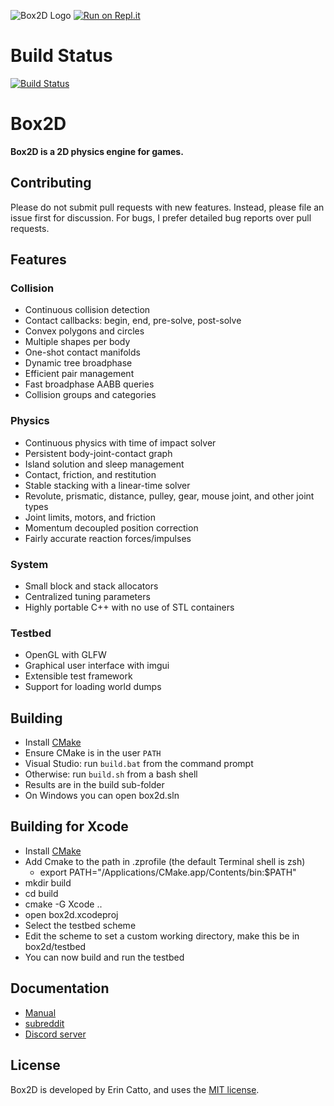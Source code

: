 ![Box2D Logo](https://box2d.org/images/logo.svg)
[![Run on Repl.it](https://repl.it/badge/github/erincatto/box2d)](https://repl.it/github/erincatto/box2d)
# Build Status
[![Build Status](https://travis-ci.org/erincatto/box2d.svg?branch=master)](https://travis-ci.org/erincatto/box2d)

# Box2D 

**Box2D is a 2D physics engine for games.**

## Contributing

Please do not submit pull requests with new features. Instead, please file an issue first for discussion. For bugs, I prefer detailed bug reports over pull requests.

## Features

### Collision
- Continuous collision detection
- Contact callbacks: begin, end, pre-solve, post-solve
- Convex polygons and circles
- Multiple shapes per body
- One-shot contact manifolds
- Dynamic tree broadphase
- Efficient pair management
- Fast broadphase AABB queries
- Collision groups and categories

### Physics
- Continuous physics with time of impact solver
- Persistent body-joint-contact graph
- Island solution and sleep management
- Contact, friction, and restitution
- Stable stacking with a linear-time solver
- Revolute, prismatic, distance, pulley, gear, mouse joint, and other joint types
- Joint limits, motors, and friction
- Momentum decoupled position correction
- Fairly accurate reaction forces/impulses

### System
- Small block and stack allocators
- Centralized tuning parameters
- Highly portable C++ with no use of STL containers

### Testbed
- OpenGL with GLFW
- Graphical user interface with imgui
- Extensible test framework
- Support for loading world dumps

## Building
- Install [CMake](https://cmake.org/)
- Ensure CMake is in the user `PATH`
- Visual Studio: run `build.bat` from the command prompt
- Otherwise: run `build.sh` from a bash shell
- Results are in the build sub-folder
- On Windows you can open box2d.sln

## Building for Xcode
- Install [CMake](https://cmake.org)
- Add Cmake to the path in .zprofile (the default Terminal shell is zsh)
    - export PATH="/Applications/CMake.app/Contents/bin:$PATH"
- mkdir build
- cd build
- cmake -G Xcode ..
- open box2d.xcodeproj
- Select the testbed scheme
- Edit the scheme to set a custom working directory, make this be in box2d/testbed
- You can now build and run the testbed

## Documentation
- [Manual](https://box2d.org/documentation/)
- [subreddit](https://www.reddit.com/r/box2d/)
- [Discord server](https://discord.gg/NKYgCBP)

## License

Box2D is developed by Erin Catto, and uses the [MIT license](https://en.wikipedia.org/wiki/MIT_License).
